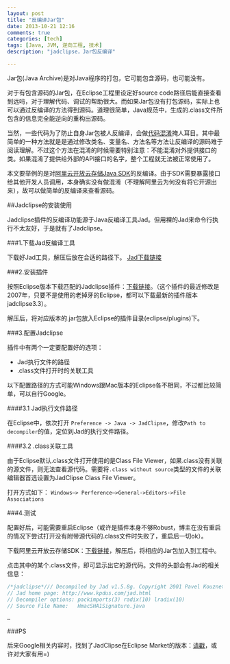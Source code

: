 ```yaml
---
layout: post
title: "反编译Jar包"
date: 2013-10-21 12:16
comments: true
categories: [tech]
tags: [Java, JVM, 逆向工程, 技术]
description: "jadclipse，Jar包反编译"

---
```



Jar包(Java Archive)是对Java程序的打包，它可能包含源码，也可能没有。

对于有包含源码的Jar包，在Eclipse工程里设定好source code路径后能直接查看到远吗，对于理解代码、调试的帮助很大。而如果Jar包没有打包源码，实际上也可以通过反编译的方法得到源码。道理很简单，Java规范中，生成的.class文件所包含的信息完全能逆向的重构出源码。

当然，一些代码为了防止自身Jar包被人反编译，会做[代码混淆](http://zh.wikipedia.org/wiki/%E4%BB%A3%E7%A0%81%E6%B7%B7%E6%B7%86)掩人耳目。其中最简单的一种方法就是是通过修改类名、变量名、方法名等方法让反编译的源码难于阅读理解。不过这个方法在混淆的时候需要特别注意：不能混淆对外提供接口的类。如果混淆了提供给外部的API接口的名字，整个工程就无法被正常使用了。

本文要举例的是对[阿里云开放云存储Java SDK](http://help.aliyun.com/origin?helpId=664)的反编译。由于SDK需要暴露接口给其他开发人员调用，本身确实没有做混淆（不理解阿里云为何没有将它开源出来），故可以做简单的反编译来查看源码。

<!--more-->

##Jadclipse的安装使用

Jadclipse插件的反编译功能源于Java反编译工具Jad。但用裸的Jad来命令行执行不太友好，于是就有了Jadclipse。


###1.下载Jad反编译工具

下载好Jad工具，解压后放在合适的路径下。
[Jad下载链接](http://varaneckas.com/jad/)


###2.安装插件

按照Eclipse版本下载匹配的Jadclipse插件：[下载链接](http://sourceforge.net/projects/jadclipse/files/?source=navbar)。（这个插件的最近修改是2007年，只要不是使用的老掉牙的Eclipse，都可以下载最新的插件版本jadclipse3.3）。

解压后，将对应版本的.jar包放入Eclipse的插件目录(eclipse/plugins)下。


###3.配置Jadclipse

插件中有两个一定要配置好的选项：

* Jad执行文件的路径
* .class文件打开时的关联工具

以下配置路径的方式可能Windows跟Mac版本的Eclipse各不相同，不过都比较简单，可以自行Google。

####3.1 Jad执行文件路径

在Eclipse中，依次打开 `Preference -> Java -> JadClipse`，修改`Path to decompiler`的值，定位到Jad的执行文件路径。

####3.2 .class关联工具

由于Eclipse默认.class文件打开使用的是Class File Viewer，如果.class没有关联的源文件，则无法查看源代码。需要将`.class without source`类型的文件的关联编辑器首选设置为JadClipse Class File Viewer。

打开方式如下： `Windows—> Perference—>General->Editors->File Associations`

###4.测试

配置好后，可能需要重启Eclipse（或许是插件本身不够Robust，博主在没有重启的情况下尝试打开没有附带源代码的.class文件时失败了，重启后一切ok）。

下载阿里云开放云存储SDK：[下载链接](http://help.aliyun.com/origin?helpId=664)，解压后，将相应的Jar包加入到工程中。

点击其中的某个.class文件，即可显示出它的源代码。文件的头部会有Jad的相关信息：

```java
/*jadclipse*/// Decompiled by Jad v1.5.8g. Copyright 2001 Pavel Kouznetsov.
// Jad home page: http://www.kpdus.com/jad.html
// Decompiler options: packimports(3) radix(10) lradix(10) 
// Source File Name:   HmacSHA1Signature.java

…

```


###PS

后来Google相关内容时，找到了JadClipse在Eclipse Market的版本：[请戳](http://marketplace.eclipse.org/content/jadclipse-eclipse-4x)，或许对大家有用=)
